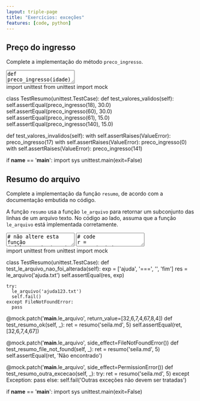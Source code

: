 ```yaml
---
layout: triple-page
title: "Exercícios: exceções"
features: [code, python]
---
```


## Preço do ingresso
<!-- raise -->

Complete a implementação do método `preco_ingresso`.

<textarea class="code lang-python">
def preco_ingresso(idade):
  '''
  Retorna o preço do ingresso para um comprador
  com determinada idade. Ingressos só podem ser
  vendidos para pessoas com idade entre 18 e 140
  anos. Caso uma idade fora dessa faixa seja
  passada, é lançada uma exceção ValueError.
  '''
  if idade >= 18 and idade <= 60:
    return 30.0
  elif idade > 60 and idade <= 140:
    return 15.0
</textarea>

<div class="testcode">
import unittest
from unittest import mock

class TestResumo(unittest.TestCase):
  def test_valores_validos(self):
    self.assertEqual(preco_ingresso(18), 30.0)
    self.assertEqual(preco_ingresso(60), 30.0)
    self.assertEqual(preco_ingresso(61), 15.0)
    self.assertEqual(preco_ingresso(140), 15.0)

  def test_valores_invalidos(self):
    with self.assertRaises(ValueError):
      preco_ingresso(17)
    with self.assertRaises(ValueError):
      preco_ingresso(0)
    with self.assertRaises(ValueError):
      preco_ingresso(141)

if __name__ == '__main__':
  import sys
  unittest.main(exit=False)
</div>

## Resumo do arquivo
<!-- try/except -->

Complete a implementação da função `resumo`, de acordo com a documentação embutida no código.

A função `resumo` usa a função `le_arquivo` para retornar um subconjunto das linhas de um arquivo texto. No código ao lado, assuma que a função `le_arquivo` está implementada corretamente.

<textarea class="code lang-python">
# não altere esta função
def le_arquivo(nome):
  '''Retorna uma lista de linhas de um arquivo.
  Se o arquivo não existir, lança a exceção
  FileNotFoundError.

  :param nome: nome do arquivo
  '''
  if nome == 'ajuda.txt':
    return ['ajuda', '===', '', 'fim']
  else:
    raise FileNotFoundError()

# Complete a implementação desta função
def resumo(nome_arquivo, n):
  '''Retorna as n primeiras linhas de um
  arquivo, se existir. Se o arquivo não
  existir, retorna a string "Não
  encontrado".

  :param nome_arquivo: nome do arquivo
  :param n: número de linhas
  '''
  linhas = le_arquivo(nome_arquivo)
  return linhas[0:n]

</textarea>

<textarea class="stdin">
# code
r = resumo('ajuda.txt', 2)
print(r)
</textarea>

<div class="testcode">
import unittest
from unittest import mock

class TestResumo(unittest.TestCase):
  def test_le_arquivo_nao_foi_alterada(self):
    exp = ['ajuda', '===', '', 'fim']
    res = le_arquivo('ajuda.txt')
    self.assertEqual(res, exp)

    try:
      le_arquivo('ajuda123.txt')
      self.fail()
    except FileNotFoundError:
      pass
  
  @mock.patch('__main__.le_arquivo',
      return_value=[32,6,7,4,67,8,4])
  def test_resumo_ok(self, _):
    ret = resumo('seila.md', 5)
    self.assertEqual(ret, [32,6,7,4,67])

  @mock.patch('__main__.le_arquivo',
      side_effect=FileNotFoundError())
  def test_resumo_file_not_found(self, _):
    ret = resumo('seila.md', 5)
    self.assertEqual(ret, 'Não encontrado')

  @mock.patch('__main__.le_arquivo',
      side_effect=PermissionError())
  def test_resumo_outra_excecao(self, _):
    try:
      ret = resumo('seila.md', 5)
    except Exception:
      pass
    else:
      self.fail('Outras exceções não devem ser tratadas')

if __name__ == '__main__':
  import sys
  unittest.main(exit=False)
</div>

